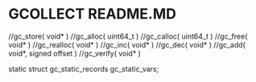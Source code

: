 # GCOLLECT README.MD


//gc_store( void* )
//gc_alloc( uint64_t )
//gc_calloc( uint64_t )
//gc_free( void* )
//gc_realloc( void* )
//gc_inc( void* )
//gc_dec( void* )
//gc_add( void*, signed offset )
//gc_verify( void* )







static struct gc_static_records gc_static_vars;





